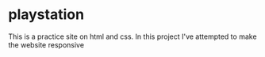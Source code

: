 # playstation
This is a practice site on html and css. In this project I've attempted to make the website responsive
